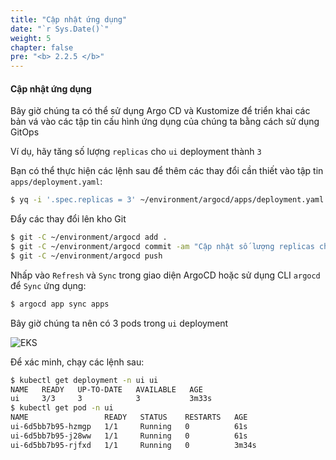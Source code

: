 ```yaml
---
title: "Cập nhật ứng dụng"
date: "`r Sys.Date()`"
weight: 5
chapter: false
pre: "<b> 2.2.5 </b>"
---
```


#### Cập nhật ứng dụng

Bây giờ chúng ta có thể sử dụng Argo CD và Kustomize để triển khai các bản vá vào các tập tin cấu hình ứng dụng của chúng ta bằng cách sử dụng GitOps

Ví dụ, hãy tăng số lượng `replicas` cho `ui` deployment thành `3`

<!--
```kustomization
modules/automation/gitops/argocd/update-application/deployment-patch.yaml
Deployment/ui
```

Sao chép tập tin vá vào thư mục kho Git:

```bash
$ cp /workspace/modules/automation/gitops/argocd/update-application/deployment-patch.yaml ~/environment/argocd/apps/deployment-patch.yaml
```

Bạn có thể xem lại các thay đổi dự định trong tập tin `apps/deployment-patch.yaml`

Để áp dụng các bản vá, bạn có thể chỉnh sửa tập tin `apps/kustomization.yaml` như trong ví dụ dưới đây:

```file
manifests/modules/automation/gitops/argocd/update-application/kustomization.yaml.example
```

Sao chép tập tin `kustomization.yaml` đã chỉnh sửa vào thư mục kho Git:

```bash
$ cp /workspace/modules/automation/gitops/argocd/update-application/kustomization.yaml.example ~/environment/argocd/apps/kustomization.yaml
```
-->

Bạn có thể thực hiện các lệnh sau để thêm các thay đổi cần thiết vào tập tin `apps/deployment.yaml`:

```bash
$ yq -i '.spec.replicas = 3' ~/environment/argocd/apps/deployment.yaml
```

Đẩy các thay đổi lên kho Git

```bash
$ git -C ~/environment/argocd add .
$ git -C ~/environment/argocd commit -am "Cập nhật số lượng replicas cho dịch vụ UI"
$ git -C ~/environment/argocd push
```

Nhấp vào `Refresh` và `Sync` trong giao diện ArgoCD hoặc sử dụng CLI `argocd` để `Sync` ứng dụng:

```bash
$ argocd app sync apps
```

Bây giờ chúng ta nên có 3 pods trong `ui` deployment

![EKS](/images/0006/00046.png?featherlight=false&width=90pc)

Để xác minh, chạy các lệnh sau:

```bash hook=update
$ kubectl get deployment -n ui ui
NAME   READY   UP-TO-DATE   AVAILABLE   AGE
ui     3/3     3            3           3m33s
$ kubectl get pod -n ui
NAME                 READY   STATUS    RESTARTS   AGE
ui-6d5bb7b95-hzmgp   1/1     Running   0          61s
ui-6d5bb7b95-j28ww   1/1     Running   0          61s
ui-6d5bb7b95-rjfxd   1/1     Running   0          3m34s
```

